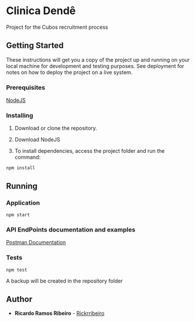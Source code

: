 # Clinica Dendê

Project for the Cubos recruitment process

## Getting Started

These instructions will get you a copy of the project up and running on your local machine for development and testing purposes. See deployment for notes on how to deploy the project on a live system.

### Prerequisites

[NodeJS](https://nodejs.org/)


### Installing

1. Download or clone the repository.

2. Download NodeJS

3. To install dependencies, access the project folder and run the command:

```
npm install
```

## Running

### Application

```
npm start
```
### API EndPoints documentation and examples

[Postman Documentation](https://documenter.getpostman.com/view/10937346/TVmQcarG#intro) 

### Tests

```
npm test
```
A backup will be created in the repository folder

## Author

* **Ricardo Ramos Ribeiro** - [Rickrribeiro](https://github.com/rickrribeiro)

